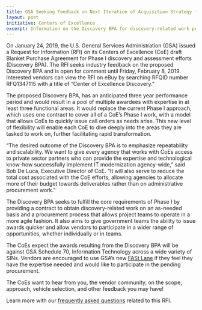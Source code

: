 ```yaml
---
title: GSA Seeking Feedback on Next Iteration of Acquisition Strategy for Centers of Excellence
layout: post
initiative: Centers of Excellence
excerpt: Information on the Discovery BPA for discovery-related work performed by the Centers of Excellence.
---
```


On January 24, 2019, the U.S. General Services Administration (GSA) issued a Request for Information (RFI) on its Centers of Excellence (CoE) draft Blanket Purchase Agreement for Phase I discovery and assessment efforts (Discovery BPA). The RFI seeks industry feedback on the proposed Discovery BPA and is open for comment until Friday, February 8, 2019. Interested vendors can view the RFI on eBuy by searching RFQID number RFQ1347115 with a title of “Center of Excellence Discovery.”

The proposed Discovery BPA, has an anticipated three year performance period and would result in a pool of multiple awardees with expertise in at least three functional areas. It would replace the current Phase I approach, which uses one contract to cover all of a CoE’s Phase I work, with a model that allows CoEs to quickly issue call orders as needs arise. This new level of flexibility will enable each CoE to dive deeply into the areas they are tasked to work on, further facilitating rapid transformation.

“The desired outcome of the Discovery BPA is to emphasize repeatability and scalability. We want to give every agency that works with CoEs access to private sector partners who can provide the expertise and technological know-how successfully implement IT modernization agency-wide,” said Bob De Luca, Executive Director of CoE. “It will also serve to reduce the total cost associated with the CoE efforts, allowing agencies to allocate more of their budget towards deliverables rather than on administrative procurement work.”

The Discovery BPA seeks to fulfill the core requirements of Phase I by providing a contract to obtain discovery-related work on an as-needed basis and a procurement process that allows project teams to operate in a more agile fashion. It also aims to give government teams the ability to issue awards quicker and allow vendors to participate in a wider range of opportunities, whether individually or in teams.

The CoEs expect the awards resulting from the Discovery BPA will be against GSA Schedule 70, Information Technology across a wide variety of SINs. Vendors are encouraged to use GSA’s new <a href="https://www.gsa.gov/technology/technology-purchasing-programs/it-schedule-70/sell-through-it-schedule-70/making-it-easier-fast-lane">FASt Lane</a> if they feel they have the expertise needed and would like to participate in the pending procurement.

The CoEs want to hear from you, the vendor community, on the scope, approach, vehicle selection, and other feedback you may have!

Learn more with our <a href="https://github.com/GSA/coe-discovery-bpa/blob/master/FAQ.md">frequently asked questions</a> related to this RFI.
